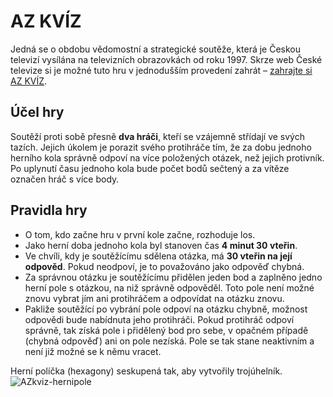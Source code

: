 # AZ KVÍZ

Jedná se o obdobu vědomostní a strategické soutěže, která je Českou televizí vysílána na televizních obrazovkách od roku 1997. Skrze web České televize si je možné tuto hru v jednodušším provedení zahrát – [zahrajte si AZ KVÍZ](https://www.ceskatelevize.cz/porady/1097147804-az-kviz/3044-zahrajte-si/).

## Účel hry

Soutěží proti sobě přesně **dva hráči**, kteří se vzájemně střídají ve svých tazích. Jejich úkolem je porazit svého protihráče tím, že za dobu jednoho herního kola správně odpoví na více položených otázek, než jejich protivník. Po uplynutí času jednoho kola bude počet bodů sečtený a za vítěze označen hráč s více body.

## Pravidla hry

- O tom, kdo začne hru v první kole začne, rozhoduje los.
- Jako herní doba jednoho kola byl stanoven čas **4 minut 30 vteřin**.
- Ve chvíli, kdy je soutěžícímu sdělena otázka, má **30 vteřin na její odpověd**. Pokud neodpoví, je to považováno jako odpověď chybná. 
- Za správnou otázku je soutěžícímu přidělen jeden bod a zaplněno jedno herní pole s otázkou, na niž správně odpověděl. Toto pole není možné znovu vybrat jím ani protihráčem a odpovídat na otázku znovu. 
- Pakliže soutěžící po vybrání pole odpoví na otázku chybně, možnost odpovědi bude nabídnuta jeho protihráči. Pokud protihráč odpoví správně, tak získá pole i přidělený bod pro sebe, v opačném případě (chybná odpověď) ani on pole nezíská. Pole se tak stane neaktivním a není již možné se k němu vracet. 

Herní políčka (hexagony) seskupená tak, aby vytvořily trojúhelník. 
![AZkviz-hernipole](https://upload.wikimedia.org/wikipedia/commons/thumb/3/3c/AZ-kv%C3%ADz_hern%C3%AD_pl%C3%A1n.svg/1024px-AZ-kv%C3%ADz_hern%C3%AD_pl%C3%A1n.svg.png)




